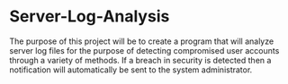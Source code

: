 # Server-Log-Analysis
The purpose of this project will be to create a program that will analyze server log files
for the purpose of detecting compromised user accounts through a variety of methods. If 
a breach in security is detected then a notification will automatically be sent to the 
system administrator.